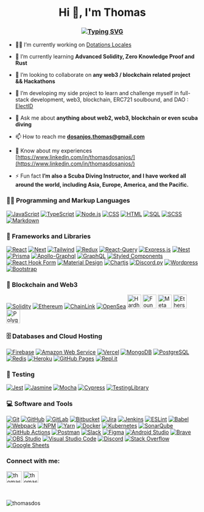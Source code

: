 <h1 align="center">Hi 👋, I'm <strong>Thomas</strong></h1>
<h3 align="center"> 
<a href="https://git.io/typing-svg"><img src="https://readme-typing-svg.herokuapp.com?font=Poppins&size=30&duration=2500&color=FFDE44&center=true&vCenter=true&multiline=true&repeat=false&width=620&height=100&lines=+A+passionate+Full+Stack+Web+Developer;%26%26+Blockchain+Developer" alt="Typing SVG" /></a>
</h3>

- 👨‍💻 I’m currently working on [Dotations Locales](https://gitlab.com/incubateur-territoires/startups/dotations-locales/dotations-locales-app)

- 🧠 I’m currently learning **Advanced Solidity, Zero Knowledge Proof and Rust**

- 🤝 I’m looking to collaborate on **any web3 / blockchain related project && Hackathons**

- 🌱 I’m developing my side project to learn and challenge myself in full-stack development, web3, blockchain, ERC721 soulbound, and DAO : [ElectID](https://github.com/ThomasDos/ElectID)

- 💬 Ask me about **anything about web2, web3, blockchain or even scuba diving**

- 📫 How to reach me **dosanjos.thomas@gmail.com**

- 📄 Know about my experiences [https://www.linkedin.com/in/thomasdosanjos/](https://www.linkedin.com/in/thomasdosanjos/)

- ⚡ Fun fact **I’m also a Scuba Diving Instructor, and I have worked all around the world, including Asia, Europe, America, and the Pacific.**



<h3>👨‍💻 Programming and Markup Languages</h3>

  <p>
      <a href="https://github.com/search?q=user%3AThomasDos+language%3Ajavascript"><img alt="JavaScript" src="https://img.shields.io/badge/JavaScript-F7DF1E.svg?logo=javascript&logoColor=black"></a>
      <a href="https://github.com/search?q=user%3AThomasDos+language%3AtypeScript"><img alt="TypeScript" src="https://img.shields.io/badge/TypeScript-007ACC.svg?logo=typescript&logoColor=white"></a>
      <a href="https://github.com/search?q=user%3AThomasDos+language%3Ajavascript"><img alt="Node.js" src="https://img.shields.io/badge/Node.js-43853D.svg?logo=node.js&logoColor=white"></a>
      <a href="https://github.com/search?q=user%3AThomasDos+language%3Acss"><img alt="CSS" src="https://img.shields.io/badge/CSS-1572B6.svg?logo=css3&logoColor=white"></a>
      <a href="https://github.com/search?q=user%3AThomasDos+language%3Ahtml"><img alt="HTML" src="https://img.shields.io/badge/HTML-E34F26.svg?logo=html5&logoColor=white"></a>
      <a href="https://github.com/search?q=user%3AThomasDos+language%3Asql"><img alt="SQL" src="https://custom-icon-badges.demolab.com/badge/SQL-025E8C.svg?logo=database&logoColor=white"></a>
      <a href="https://github.com/search?q=user%3AThomasDos+language%3Ascss"><img alt="SCSS" src="https://img.shields.io/badge/SASS-hotpink.svg?style=flat&logo=SASS&logoColor=white"></a>
      <a href="https://github.com/search?q=user%3AThomasDos+language%3Amarkdown"><img alt="Markdown" src="https://img.shields.io/badge/Markdown-000000.svg?logo=markdown&logoColor=white"></a>
  </p>


<h3>🧰 Frameworks and Libraries</h3>

  <p>
      <a href="https://github.com/search?q=user%3AThomasDos+language%3Atsx"><img alt="React" src="https://img.shields.io/badge/React-20232a.svg?logo=react&logoColor=%2361DAFB"></a>
      <a href="https://github.com/search?q=user%3AThomasDos+language%3Atsx"><img alt="Next" src="https://img.shields.io/badge/Next.js-000?logo=nextdotjs&logoColor=fff&style=Flat"></a>
      <a href="#"><img alt="Tailwind" src="https://img.shields.io/badge/tailwindcss-%2338B2AC.svg?style=Flat&logo=tailwind-css&logoColor=white"></a>
      <a href="#"><img alt="Redux" src="https://img.shields.io/badge/redux-%23593d88.svg?style=flat&logo=redux&logoColor=white"></a>
      <a href="#"><img alt="React-Query" src="https://img.shields.io/badge/-React%20Query-FF4154?style=flat&logo=react%20query&logoColor=white"></a> 
      <a href="#"><img alt="Express.js" src="https://img.shields.io/badge/Express.js-404d59.svg?logo=express&logoColor=white"></a>
      <a href="#"><img alt="Nest" src="https://img.shields.io/badge/nestjs-%23E0234E.svg?style=flat&logo=nestjs&logoColor=white"></a>
      <a href="#"><img alt="Prisma" src="https://img.shields.io/badge/Prisma-3982CE?style=flat&logo=Prisma&logoColor=white"></a>
      <a href="#"><img alt="Apollo-Graphql" src="https://img.shields.io/badge/-ApolloGraphQL-311C87?style=flat&logo=apollo-graphql"></a>
      <a href="#"><img alt="GraphQL" src="https://img.shields.io/badge/-GraphQL-E10098?style=flat&logo=graphql&logoColor=white"></a>
      <a href="#"><img alt="Styled Components" src="https://img.shields.io/badge/styled--components-DB7093?style=flat&logo=styled-components&logoColor=white"></a>
      <a href="#"><img alt="React Hook Form" src="https://img.shields.io/badge/React%20Hook%20Form-%23EC5990.svg?style=flat&logo=reacthookform&logoColor=white"></a>
      <a href="#"><img alt="Material Design" src="https://img.shields.io/badge/Material%20Design-0081CB.svg?logo=material-design&logoColor=white"></a>
      <a href="#"><img alt="Chartjs" src="https://img.shields.io/badge/chart.js-F5788D.svg?style=flat&logo=chart.js&logoColor=white"></a>
      <a href="#"><img alt="Discord.py" src="https://custom-icon-badges.demolab.com/badge/Discord.py-0d1620.svg?logo=dpy"></a>
      <a href="#"><img alt="Wordpress" src="https://img.shields.io/badge/Wordpress-21759B?logo=wordpress&logoColor=white"></a>
      <a href="#"><img alt="Bootstrap" src="https://img.shields.io/badge/Bootstrap-7952B3.svg?logo=bootstrap&logoColor=white"></a>
  </p>


<h3>🔗 Blockchain and Web3</h3>

  <p>
    <a href="#"><img alt="Solidity" src="https://img.shields.io/badge/Solidity-%23363636.svg?style=flat&logo=solidity&logoColor=white"></a>
    <a href="#"><img alt="Ethereum" src="https://img.shields.io/badge/Ethereum-3C3C3D?style=flat&logo=Ethereum&logoColor=white"></a>
    <a href="#"><img alt="ChainLink" src="https://img.shields.io/badge/Chainlink-375BD2?style=flat&logo=Chainlink&logoColor=white"></a>
    <a href="#"><img alt="OpenSea" src="https://img.shields.io/badge/OpenSea-%232081E2.svg?style=flat&logo=opensea&logoColor=white"></a>
    <a href="https://hardhat.org/" target="_blank" rel="noreferrer"><img src="https://raw.githubusercontent.com/danielcranney/readme-generator/main/public/icons/skills/hardhat-colored.svg" width="36" height="36" alt="Hardhat" /></a>
    <a href="https://book.getfoundry.sh/" target="_blank" rel="noreferrer"><img src="https://assets-global.website-files.com/6364e65656ab107e465325d2/637aed6751438b58df4f23db_vsOHSnFCWFd7F4FKD3WyqVs5OL1bbnm-OYI7HxjENC8.png" width="36" height="36" alt="Foundry" /></a>
    <a href="https://metamask.io/" target="_blank" rel="noreferrer"><img src="https://raw.githubusercontent.com/danielcranney/readme-generator/main/public/icons/skills/metamask-colored.svg" width="36" height="36" alt="MetaMask" /></a>
    <a href="https://ethers.io" target="_blank" rel="noreferrer"><img src="https://raw.githubusercontent.com/danielcranney/readme-generator/main/public/icons/skills/ethers-colored.svg" width="36" height="36" alt="Ethers" /></a>
    <a href="https://polygon.technology/" target="_blank" rel="noreferrer"><img src="https://raw.githubusercontent.com/danielcranney/readme-generator/main/public/icons/skills/polygon-colored.svg" width="36" height="36" alt="Polygon" /></a>
  </p>


<h3>🗄️ Databases and Cloud Hosting</h3>

  <p>
    <a href="#"><img alt="Firebase" src="https://img.shields.io/badge/Firebase-039BE5?style=flat&logo=Firebase&logoColor=white"></a>
    <a href="#"><img alt="Amazon Web Service" src="https://img.shields.io/badge/AWS-%23FF9900.svg?style=flat&logo=amazon-aws&logoColor=white"></a>
    <a href="#"><img alt="Vercel" src="https://img.shields.io/badge/Vercel-000000.svg?logo=vercel&logoColor=white"></a>
    <a href="#"><img alt="MongoDB" src ="https://img.shields.io/badge/MongoDB-4ea94b.svg?logo=mongodb&logoColor=white"></a>
    <a href="#"><img alt="PostgreSQL" src ="https://img.shields.io/badge/PostgreSQL-316192.svg?logo=postgresql&logoColor=white"></a>
    <a href="#"><img alt="Redis" src="https://img.shields.io/badge/redis-%23DD0031.svg?style=flat&logo=redis&logoColor=white"></a>
    <a href="#"><img alt="Heroku" src="https://img.shields.io/badge/Heroku-430098.svg?logo=heroku&logoColor=white"></a>
    <a href="#"><img alt="GitHub Pages" src="https://img.shields.io/badge/GitHub%20Pages-327FC7.svg?logo=github&logoColor=white"></a>
    <a href="#"><img alt="Repl.it" src="https://img.shields.io/badge/Repl.it-0D101E.svg?logo=Replit&logoColor=white"></a>
</p>

<h3>🧪 Testing</h3>

<p>
    <a href="#"><img alt="Jest" src="https://img.shields.io/badge/-jest-%23C21325?style=flat&logo=jest&logoColor=white"></a>
    <a href="#"><img alt="Jasmine" src="https://img.shields.io/badge/-Jasmine-%238A4182?style=flat&logo=Jasmine&logoColor=white"></a>
    <a href="#"><img alt="Mocha" src="https://img.shields.io/badge/-mocha-%238D6748?style=flat&logo=mocha&logoColor=white"></a>
    <a href="#"><img alt="Cypress" src="https://img.shields.io/badge/-cypress-%23E5E5E5?style=flat&logo=cypress&logoColor=058a5e"></a>
    <a href="#"><img alt="TestingLibrary" src="https://img.shields.io/badge/-TestingLibrary-%23E33332?style=flat&logo=testing-library&logoColor=white"></a>
</p>  




<h3>💻 Software and Tools</h3>

<p>
    <a href="#"><img alt="Git" src="https://img.shields.io/badge/Git-F05033.svg?logo=git&logoColor=white"></a>
    <a href="#"><img alt="GitHub" src="https://img.shields.io/badge/github-%23121011.svg?style=flat&logo=github&logoColor=white"></a>
    <a href="#"><img alt="GitLab" src="https://img.shields.io/badge/gitlab-%23181717.svg?style=flat&logo=gitlab&logoColor=white"></a>
    <a href="#"><img alt="Bitbucket" src="https://img.shields.io/badge/bitbucket-%230047B3.svg?style=flat&logo=bitbucket&logoColor=white"></a>
    <a href="#"><img alt="Jira" src="https://img.shields.io/badge/jira-%230A0FFF.svg?style=flat&logo=jira&logoColor=white"></a>
    <a href="#"><img alt="Jenkins" src="https://img.shields.io/badge/jenkins-%232C5263.svg?style=flat&logo=jenkins&logoColor=white"></a>
    <a href="#"><img alt="ESLint" src="https://img.shields.io/badge/ESLint-4B3263?style=flat&logo=eslint&logoColor=white"></a>
    <a href="#"><img alt="Babel" src="https://img.shields.io/badge/Babel-F9DC3e?style=flat&logo=babel&logoColor=black"></a>
    <a href="#"><img alt="Webpack" src="https://img.shields.io/badge/webpack-%238DD6F9.svg?style=flat&logo=webpack&logoColor=black"></a>
    <a href="#"><img alt="NPM" src="https://img.shields.io/badge/NPM-%23CB3837.svg?style=flat&logo=npm&logoColor=white"></a>
    <a href="#"><img alt="Yarn" src="https://img.shields.io/badge/yarn-%232C8EBB.svg?style=flat&logo=yarn&logoColor=white"></a>
    <a href="#"><img alt="Docker" src="https://img.shields.io/badge/docker-%230db7ed.svg?style=flat&logo=docker&logoColor=white"></a>
    <a href="#"><img alt="Kubernetes" src="https://img.shields.io/badge/kubernetes-%23326ce5.svg?style=flat&logo=kubernetes&logoColor=white"></a>
    <a href="#"><img alt="SonarQube" src="https://img.shields.io/badge/SonarQube-black?style=flat&logo=sonarqube&logoColor=4E9BCD"></a>
    <a href="#"><img alt="GitHub Actions" src="https://img.shields.io/badge/GitHub%20Actions-2671E5.svg?logo=github%20actions&logoColor=white"></a>
    <a href="#"><img alt="Postman" src="https://img.shields.io/badge/Postman-FF6C37?logo=postman&logoColor=white"></a>
    <a href="#"><img alt="Slack" src="https://img.shields.io/badge/Slack-4A154B?style=flat&logo=slack&logoColor=white"></a>
    <a href="#"><img alt="Figma" src="https://img.shields.io/badge/figma-%23F24E1E.svg?style=flat&logo=figma&logoColor=white"></a>
    <a href="#"><img alt="Android Studio" src="https://img.shields.io/badge/Android%20Studio-008678.svg?logo=android-studio&logoColor=white"></a>
    <a href="#"><img alt="Brave" src="https://img.shields.io/badge/-Brave-FB542B?logo=brave&logoColor=white"></a>
    <a href="#"><img alt="OBS Studio" src="https://img.shields.io/badge/-OBS-302E31?logo=obs-studio&logoColor=white"></a>
    <a href="#"><img alt="Visual Studio Code" src="https://img.shields.io/badge/Visual%20Studio%20Code-0078d7.svg?logo=visual-studio-code&logoColor=white"></a>
    <a href="#"><img alt="Discord" src="https://img.shields.io/badge/-Discord-5865F2.svg?logo=discord&logoColor=white"></a>
    <a href="#"><img alt="Stack Overflow" src="https://img.shields.io/badge/-Stack%20Overflow-FE7A16?logo=stack-overflow&logoColor=white"></a>
    <a href="#"><img alt="Google Sheets" src="https://img.shields.io/badge/Sheets-34A853.svg?logo=google%20sheets&logoColor=white"></a>
</p>  




<p>
<h3 align="left">Connect with me:</h3>

<p align="left">
<a href="https://twitter.com/thomas_dev_" target="blank"><img align="center" src="https://raw.githubusercontent.com/rahuldkjain/github-profile-readme-generator/master/src/images/icons/Social/twitter.svg" alt="thomas_dev_" height="30" width="40" /></a>
<a href="https://linkedin.com/in/thomasdosanjos" target="blank"><img align="center" src="https://raw.githubusercontent.com/rahuldkjain/github-profile-readme-generator/master/src/images/icons/Social/linked-in-alt.svg" alt="thomasdosanjos" height="30" width="40" /></a>
</p>
</p>

<br/>

<p><img align="left" src="https://github-readme-stats.vercel.app/api/top-langs?username=thomasdos&show_icons=true&locale=en&layout=compact" alt="thomasdos" /></p>

